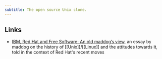 ```yaml
---
subtitle: The open source Unix clone.
---
```

## Links

- [IBM, Red Hat and Free Software: An old maddog’s view](https://www.lpi.org/blog/2023/07/30/ibm-red-hat-and-free-software-an-old-maddogs-view/), an essay by maddog on the history of [[Unix]]/[[Linux]] and the attitudes towards it, told in the context of Red Hat's recent moves
